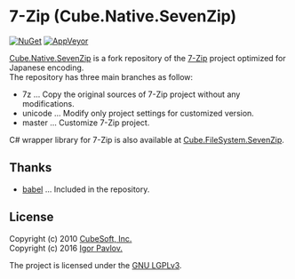 7-Zip (Cube.Native.SevenZip)
====

[![NuGet](https://img.shields.io/nuget/v/Cube.Native.SevenZip.svg)](https://www.nuget.org/packages/Cube.Native.SevenZip)
[![AppVeyor](https://ci.appveyor.com/api/projects/status/n2q1nun7oe9cwg1a?svg=true)](https://ci.appveyor.com/project/clown/7z)

[Cube.Native.SevenZip](https://github.com/cube-soft/7z) is a fork repository of the [7-Zip](http://www.7-zip.org/) project optimized for Japanese encoding.   
The repository has three main branches as follow:

* 7z ... Copy the original sources of 7-Zip project without any modifications.
* unicode ... Modify only project settings for customized version.
* master ... Customize 7-Zip project.

C# wrapper library for 7-Zip is also available at [Cube.FileSystem.SevenZip](https://github.com/cube-soft/Cube.FileSystem.SevenZip).

## Thanks

* [babel](http://tricklib.com/cxx/ex/babel/) ... Included in the repository.

## License

Copyright (c) 2010 [CubeSoft, Inc.](http://www.cube-soft.jp/)  
Copyright (c) 2016 [Igor Pavlov.](http://www.7-zip.org/)

The project is licensed under the [GNU LGPLv3](https://github.com/cube-soft/7z/blob/master/License.txt).